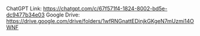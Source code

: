 ChatGPT Link: https://chatgpt.com/c/67f571f4-1824-8002-bd5e-dc9477b34e03
Google Drive: https://drive.google.com/drive/folders/1wfRNGnattEDinjkGKgeN7mUzmi14OWNF
